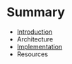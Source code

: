# Summary

* [Introduction](introduction.md)
* Architecture
* [Implementation](implementation.md)
* Resources

